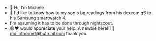 - 👋 Hi, I’m Michele 
- 👀 I'd like to know how to my son's bg readings from his dexcom g6 
to his Samsung smartwatch 4.
- I'm assuming it has to be done through nightscout.
- 😃❤ would appreciate your help. A newbie here!!!
📧 mdlinthorne1@hotmail.com thank you

<!---
shorternl/shorternl is a ✨ special ✨ repository because its `README.md` (this file) appears on your GitHub profile.
You can click the Preview link to take a look at your changes.
--->
